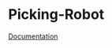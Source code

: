 # Picking-Robot

[Documentation](https://drive.google.com/drive/folders/1M1jNinyGTZHU4kc1xlvp8mdC-8JhM24q?usp=sharing)